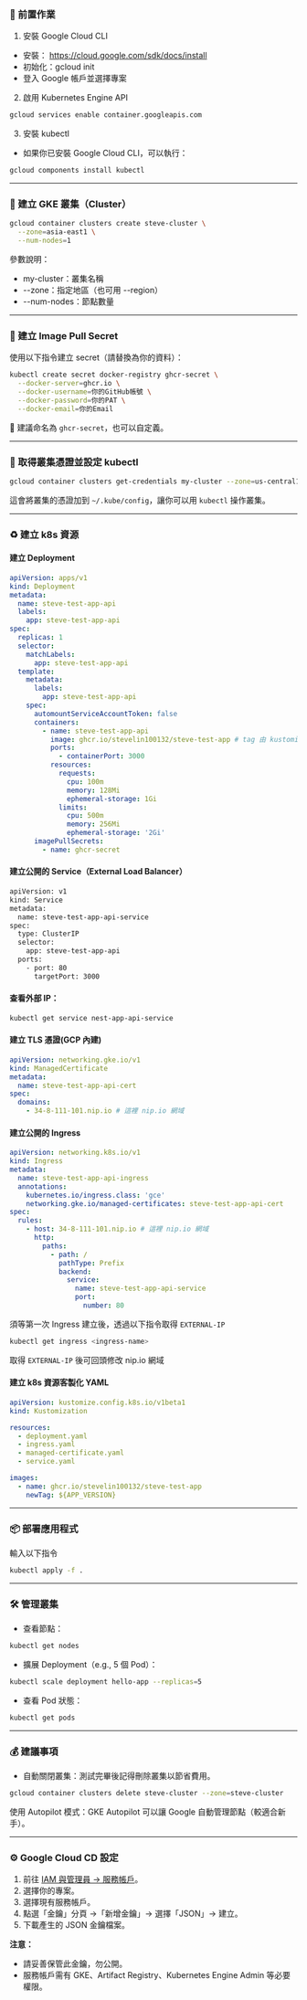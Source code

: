 ### 🔧 前置作業

1. 安裝 Google Cloud CLI

- 安裝： https://cloud.google.com/sdk/docs/install
- 初始化：gcloud init
- 登入 Google 帳戶並選擇專案

2. 啟用 Kubernetes Engine API

```bash
gcloud services enable container.googleapis.com
```

3. 安裝 kubectl

- 如果你已安裝 Google Cloud CLI，可以執行：

```bash
gcloud components install kubectl
```

---

### 🚀 建立 GKE 叢集（Cluster）

```bash
gcloud container clusters create steve-cluster \
  --zone=asia-east1 \
  --num-nodes=1
```

參數說明：

- my-cluster：叢集名稱
- --zone：指定地區（也可用 --region）
- --num-nodes：節點數量

---

### 🔐 建立 Image Pull Secret

使用以下指令建立 secret（請替換為你的資料）：

```bash
kubectl create secret docker-registry ghcr-secret \
  --docker-server=ghcr.io \
  --docker-username=你的GitHub帳號 \
  --docker-password=你的PAT \
  --docker-email=你的Email
```

📌 建議命名為 `ghcr-secret`，也可以自定義。

---

### 🔗 取得叢集憑證並設定 kubectl

```bash
gcloud container clusters get-credentials my-cluster --zone=us-central1-a
```

這會將叢集的憑證加到 `~/.kube/config`，讓你可以用 `kubectl` 操作叢集。

---

### ♻️ 建立 k8s 資源

#### 建立 Deployment

```yaml
apiVersion: apps/v1
kind: Deployment
metadata:
  name: steve-test-app-api
  labels:
    app: steve-test-app-api
spec:
  replicas: 1
  selector:
    matchLabels:
      app: steve-test-app-api
  template:
    metadata:
      labels:
        app: steve-test-app-api
    spec:
      automountServiceAccountToken: false
      containers:
        - name: steve-test-app-api
          image: ghcr.io/stevelin100132/steve-test-app # tag 由 kustomize 控制
          ports:
            - containerPort: 3000
          resources:
            requests:
              cpu: 100m
              memory: 128Mi
              ephemeral-storage: 1Gi
            limits:
              cpu: 500m
              memory: 256Mi
              ephemeral-storage: '2Gi'
      imagePullSecrets:
        - name: ghcr-secret
```

#### 建立公開的 Service（External Load Balancer）

```bash
apiVersion: v1
kind: Service
metadata:
  name: steve-test-app-api-service
spec:
  type: ClusterIP
  selector:
    app: steve-test-app-api
  ports:
    - port: 80
      targetPort: 3000
```

#### 查看外部 IP：

```bash
kubectl get service nest-app-api-service
```

#### 建立 TLS 憑證(GCP 內建)

```yaml
apiVersion: networking.gke.io/v1
kind: ManagedCertificate
metadata:
  name: steve-test-app-api-cert
spec:
  domains:
    - 34-8-111-101.nip.io # 這裡 nip.io 網域
```

#### 建立公開的 Ingress

```yaml
apiVersion: networking.k8s.io/v1
kind: Ingress
metadata:
  name: steve-test-app-api-ingress
  annotations:
    kubernetes.io/ingress.class: 'gce'
    networking.gke.io/managed-certificates: steve-test-app-api-cert
spec:
  rules:
    - host: 34-8-111-101.nip.io # 這裡 nip.io 網域
      http:
        paths:
          - path: /
            pathType: Prefix
            backend:
              service:
                name: steve-test-app-api-service
                port:
                  number: 80
```

須等第一次 Ingress 建立後，透過以下指令取得 `EXTERNAL-IP`

```bash
kubectl get ingress <ingress-name>
```

取得 `EXTERNAL-IP` 後可回頭修改 nip.io 網域

#### 建立 k8s 資源客製化 YAML

```yaml
apiVersion: kustomize.config.k8s.io/v1beta1
kind: Kustomization

resources:
  - deployment.yaml
  - ingress.yaml
  - managed-certificate.yaml
  - service.yaml

images:
  - name: ghcr.io/stevelin100132/steve-test-app
    newTag: ${APP_VERSION}
```

---

### 📦 部署應用程式

輸入以下指令

```bash
kubectl apply -f .
```

---

### 🛠️ 管理叢集

- 查看節點：

```bash
kubectl get nodes
```

- 擴展 Deployment（e.g., 5 個 Pod）：

```bash
kubectl scale deployment hello-app --replicas=5
```

- 查看 Pod 狀態：

```bash
kubectl get pods
```

---

### 💰 建議事項

- 自動關閉叢集：測試完畢後記得刪除叢集以節省費用。

```bash
gcloud container clusters delete steve-cluster --zone=steve-cluster
```

使用 Autopilot 模式：GKE Autopilot 可以讓 Google 自動管理節點（較適合新手）。

---

### ⚙️ Google Cloud CD 設定

1. 前往
   [IAM 與管理員 → 服務帳戶](https://console.cloud.google.com/iam-admin/serviceaccounts)。
2. 選擇你的專案。
3. 選擇現有服務帳戶。
4. 點選「金鑰」分頁 →「新增金鑰」→ 選擇「JSON」→ 建立。
5. 下載產生的 JSON 金鑰檔案。

**注意：**

- 請妥善保管此金鑰，勿公開。
- 服務帳戶需有 GKE、Artifact Registry、Kubernetes Engine Admin 等必要權限。
